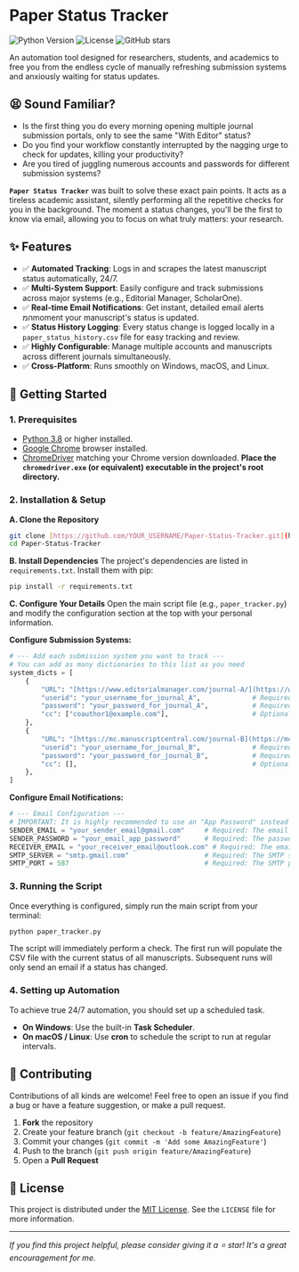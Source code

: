 # Paper Status Tracker

![Python Version](https://img.shields.io/badge/python-3.8%2B-blue)
![License](https://img.shields.io/badge/license-MIT-green)
![GitHub stars](https://img.shields.io/github/stars/YOUR_USERNAME/Paper-Status-Tracker?style=social)

An automation tool designed for researchers, students, and academics to free you from the endless cycle of manually refreshing submission systems and anxiously waiting for status updates.


## 😫 Sound Familiar?

-   Is the first thing you do every morning opening multiple journal submission portals, only to see the same "With Editor" status?
-   Do you find your workflow constantly interrupted by the nagging urge to check for updates, killing your productivity?
-   Are you tired of juggling numerous accounts and passwords for different submission systems?

**`Paper Status Tracker`** was built to solve these exact pain points. It acts as a tireless academic assistant, silently performing all the repetitive checks for you in the background. The moment a status changes, you'll be the first to know via email, allowing you to focus on what truly matters: your research.

## ✨ Features

-   ✅ **Automated Tracking**: Logs in and scrapes the latest manuscript status automatically, 24/7.
-   ✅ **Multi-System Support**: Easily configure and track submissions across major systems (e.g., Editorial Manager, ScholarOne).
-   ✅ **Real-time Email Notifications**: Get instant, detailed email alerts המmoment your manuscript's status is updated.
-   ✅ **Status History Logging**: Every status change is logged locally in a `paper_status_history.csv` file for easy tracking and review.
-   ✅ **Highly Configurable**: Manage multiple accounts and manuscripts across different journals simultaneously.
-   ✅ **Cross-Platform**: Runs smoothly on Windows, macOS, and Linux.

## 🚀 Getting Started

### 1. Prerequisites

-   [Python 3.8](https://www.python.org/) or higher installed.
-   [Google Chrome](https://www.google.com/chrome/) browser installed.
-   [ChromeDriver](https://googlechromelabs.github.io/chrome-for-testing/) matching your Chrome version downloaded. **Place the `chromedriver.exe` (or equivalent) executable in the project's root directory.**

### 2. Installation & Setup

**A. Clone the Repository**

```bash
git clone [https://github.com/YOUR_USERNAME/Paper-Status-Tracker.git](https://github.com/YOUR_USERNAME/Paper-Status-Tracker.git)
cd Paper-Status-Tracker
```

**B. Install Dependencies**
The project's dependencies are listed in `requirements.txt`. Install them with pip:

```bash
pip install -r requirements.txt
```

**C. Configure Your Details**
Open the main script file (e.g., `paper_tracker.py`) and modify the configuration section at the top with your personal information.

**Configure Submission Systems:**

```python
# --- Add each submission system you want to track ---
# You can add as many dictionaries to this list as you need
system_dicts = [
    {
        "URL": "[https://www.editorialmanager.com/journal-A/](https://www.editorialmanager.com/journal-A/)", # Required: Login URL for Journal A
        "userid": "your_username_for_journal_A",             # Required: Your username for Journal A
        "password": "your_password_for_journal_A",           # Required: Your password for Journal A
        "cc": ["coauthor1@example.com"],                     # Optional: List of emails for CC
    },
    {
        "URL": "[https://mc.manuscriptcentral.com/journal-B](https://mc.manuscriptcentral.com/journal-B)", # Required: Login URL for Journal B
        "userid": "your_username_for_journal_B",             # Required: Your username for Journal B
        "password": "your_password_for_journal_B",           # Required: Your password for Journal B
        "cc": [],                                            # Optional: No CC emails
    },
]
```

**Configure Email Notifications:**

```python
# --- Email Configuration ---
# IMPORTANT: It is highly recommended to use an "App Password" instead of your regular password.
SENDER_EMAIL = "your_sender_email@gmail.com"     # Required: The email address that sends notifications
SENDER_PASSWORD = "your_email_app_password"      # Required: The password or App Password for the sender email
RECEIVER_EMAIL = "your_receiver_email@outlook.com" # Required: The email address that receives notifications
SMTP_SERVER = "smtp.gmail.com"                   # Required: The SMTP server address for your sender email
SMTP_PORT = 587                                  # Required: The SMTP port (587 for TLS, 465 for SSL)
```

### 3. Running the Script

Once everything is configured, simply run the main script from your terminal:

```bash
python paper_tracker.py
```

The script will immediately perform a check. The first run will populate the CSV file with the current status of all manuscripts. Subsequent runs will only send an email if a status has changed.

### 4. Setting up Automation

To achieve true 24/7 automation, you should set up a scheduled task.

-   **On Windows**: Use the built-in **Task Scheduler**.
-   **On macOS / Linux**: Use **cron** to schedule the script to run at regular intervals.

## 🤝 Contributing

Contributions of all kinds are welcome! Feel free to open an issue if you find a bug or have a feature suggestion, or make a pull request.

1.  **Fork** the repository
2.  Create your feature branch (`git checkout -b feature/AmazingFeature`)
3.  Commit your changes (`git commit -m 'Add some AmazingFeature'`)
4.  Push to the branch (`git push origin feature/AmazingFeature`)
5.  Open a **Pull Request**

## 📄 License

This project is distributed under the [MIT License](LICENSE). See the `LICENSE` file for more information.

---

*If you find this project helpful, please consider giving it a ⭐️ star! It's a great encouragement for me.*
